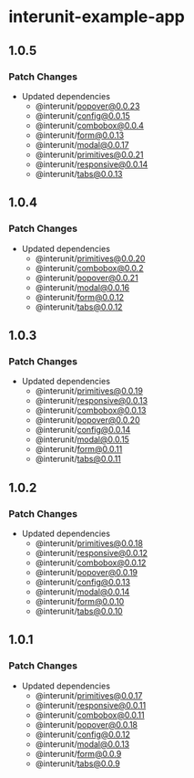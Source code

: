 # interunit-example-app

## 1.0.5

### Patch Changes

- Updated dependencies
  - @interunit/popover@0.0.23
  - @interunit/config@0.0.15
  - @interunit/combobox@0.0.4
  - @interunit/form@0.0.13
  - @interunit/modal@0.0.17
  - @interunit/primitives@0.0.21
  - @interunit/responsive@0.0.14
  - @interunit/tabs@0.0.13

## 1.0.4

### Patch Changes

- Updated dependencies
  - @interunit/primitives@0.0.20
  - @interunit/combobox@0.0.2
  - @interunit/popover@0.0.21
  - @interunit/modal@0.0.16
  - @interunit/form@0.0.12
  - @interunit/tabs@0.0.12

## 1.0.3

### Patch Changes

- Updated dependencies
  - @interunit/primitives@0.0.19
  - @interunit/responsive@0.0.13
  - @interunit/combobox@0.0.13
  - @interunit/popover@0.0.20
  - @interunit/config@0.0.14
  - @interunit/modal@0.0.15
  - @interunit/form@0.0.11
  - @interunit/tabs@0.0.11

## 1.0.2

### Patch Changes

- Updated dependencies
  - @interunit/primitives@0.0.18
  - @interunit/responsive@0.0.12
  - @interunit/combobox@0.0.12
  - @interunit/popover@0.0.19
  - @interunit/config@0.0.13
  - @interunit/modal@0.0.14
  - @interunit/form@0.0.10
  - @interunit/tabs@0.0.10

## 1.0.1

### Patch Changes

- Updated dependencies
  - @interunit/primitives@0.0.17
  - @interunit/responsive@0.0.11
  - @interunit/combobox@0.0.11
  - @interunit/popover@0.0.18
  - @interunit/config@0.0.12
  - @interunit/modal@0.0.13
  - @interunit/form@0.0.9
  - @interunit/tabs@0.0.9
